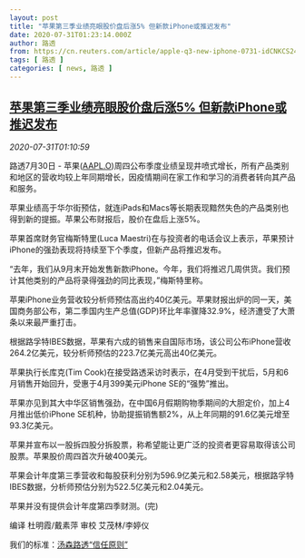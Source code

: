 ```yaml
---
layout: post
title: "苹果第三季业绩亮眼股价盘后涨5% 但新款iPhone或推迟发布"
date: 2020-07-31T01:23:14.000Z
author: 路透
from: https://cn.reuters.com/article/apple-q3-new-iphone-0731-idCNKCS24W03W
tags: [ 路透 ]
categories: [ news, 路透 ]
---
```

<!--1596158594000-->
[苹果第三季业绩亮眼股价盘后涨5% 但新款iPhone或推迟发布](https://cn.reuters.com/article/apple-q3-new-iphone-0731-idCNKCS24W03W)
------

<div>
<div><i>2020-07-31T01:10:59</i></div><div class="StandardArticleBody_body"><p>路透7月30日 - 苹果(<span id="symbol_AAPL.O_0"><a href="//www.reuters.com/companies/AAPL.O">AAPL.O</a></span>)周四公布季度业绩呈现井喷式增长，所有产品类别和地区的营收均较上年同期增长，因疫情期间在家工作和学习的消费者转向其产品和服务。 </p><p>苹果业绩高于华尔街预估，就连iPads和Macs等长期表现黯然失色的产品类别也得到新的提振。苹果公布财报后，股价在盘后上涨5%。 </p><p>苹果首席财务官梅斯特里(Luca Maestri)在与投资者的电话会议上表示，苹果预计iPhone的强劲表现将持续至下个季度，但新产品将推迟发布。 </p><p>“去年，我们从9月末开始发售新款iPhone。今年，我们将推迟几周供货。我们预计其他类别的产品将录得强劲的同比表现，”梅斯特里称。 </p><p>苹果iPhone业务营收较分析师预估高出约40亿美元。苹果财报出炉的同一天，美国商务部公布，第二季国内生产总值(GDP)环比年率骤降32.9%，经济遭受了大萧条以来最严重打击。 </p><p>根据路孚特IBES数据，苹果有六成的销售来自国际市场，该公司公布iPhone营收264.2亿美元，较分析师预估的223.7亿美元高出40亿美元。 </p><p>苹果执行长库克(Tim Cook)在接受路透采访时表示，在4月受到干扰后，5月和6月销售开始回升，受惠于4月399美元iPhone SE的“强势”推出。 </p><p>苹果亦见到其大中华区销售强劲，在中国6月假期购物季期间的大胆定价，加上4月推出低价iPhone SE机种，协助提振销售额2%，从上年同期的91.6亿美元增至93.3亿美元。 </p><p>苹果并宣布以一股拆四股分拆股票，称希望能让更广泛的投资者更容易取得该公司股票。苹果股价周四首次升破400美元。 </p><p>苹果会计年度第三季营收和每股获利分别为596.9亿美元和2.58美元，根据路孚特IBES数据，分析师预估分别为522.5亿美元和2.04美元。 </p><p>苹果并没有提供会计年度第四季财测。(完) </p><div class="Attribution_container"><div class="Attribution_attribution"><p class="Attribution_content">编译 杜明霞/戴素萍 审校 艾茂林/李婷仪 </p></div></div><div class="StandardArticleBody_trustBadgeContainer"><span class="StandardArticleBody_trustBadgeTitle">我们的标准：</span><span class="trustBadgeUrl"><a href="https://www.thomsonreuters.cn/content/dam/openweb/documents/pdf/china/brochures/about-us-1.pdf">汤森路透“信任原则”</a></span></div></div>
</div>
